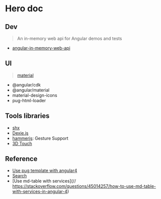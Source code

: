 # Hero doc

## Dev

> An in-memory web api for Angular demos and tests
* [angular-in-memory-web-api](https://github.com/angular/in-memory-web-api)

## UI

> [material](https://material.angular.io)
* @angular/cdk
* @angular/material
* material-design-icons
* pug-html-loader

## Tools libraries

* [shx](https://github.com/shelljs/shx)
* [Dexie.js](http://dexie.org/)
* [hammerjs](https://hammerjs.github.io/): Gesture Support
* [3D Touch](https://pressurejs.com/)

## Reference

* [Use pug template with angular4](https://stackoverflow.com/questions/45687501/angular4-template-reference-variable-use-pug-template-error)
* [Search](https://stackoverflow.com/questions/40678206/angular-2-filter-search-list)
* [Use md-table with services](// https://stackoverflow.com/questions/45014257/how-to-use-md-table-with-services-in-angular-4)
